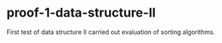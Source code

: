 # proof-1-data-structure-II
First test of data structure II carried out evaluation of sorting algorithms.
